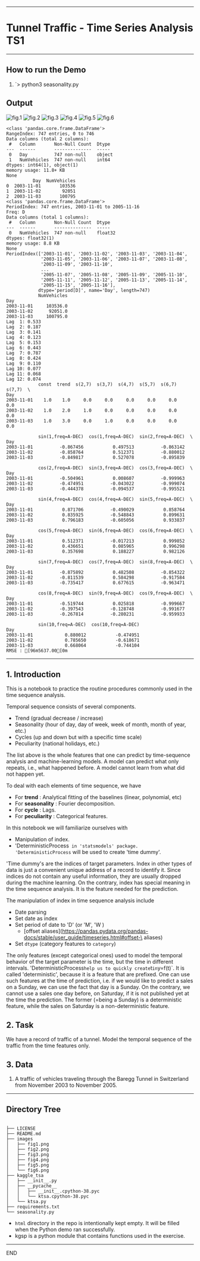 ------------------------------------------------------------------
 # Tunnel Traffic  - Time Series Analysis TS1
------------------------------------------------------------------

## How to run the Demo

1. `> python3 seasonality.py

## Output

![fig.1](./images/fig1.png)
![fig.2](./images/fig2.png)
![fig.3](./images/fig3.png)
![fig.4](./images/fig4.png)
![fig.5](./images/fig5.png)
![fig.6](./images/fig6.png)

```
<class 'pandas.core.frame.DataFrame'>
RangeIndex: 747 entries, 0 to 746
Data columns (total 2 columns):
 #   Column       Non-Null Count  Dtype 
---  ------       --------------  ----- 
 0   Day          747 non-null    object
 1   NumVehicles  747 non-null    int64 
dtypes: int64(1), object(1)
memory usage: 11.8+ KB
None
          Day  NumVehicles
0  2003-11-01       103536
1  2003-11-02        92051
2  2003-11-03       100795
<class 'pandas.core.frame.DataFrame'>
PeriodIndex: 747 entries, 2003-11-01 to 2005-11-16
Freq: D
Data columns (total 1 columns):
 #   Column       Non-Null Count  Dtype  
---  ------       --------------  -----  
 0   NumVehicles  747 non-null    float32
dtypes: float32(1)
memory usage: 8.8 KB
None
PeriodIndex(['2003-11-01', '2003-11-02', '2003-11-03', '2003-11-04',
             '2003-11-05', '2003-11-06', '2003-11-07', '2003-11-08',
             '2003-11-09', '2003-11-10',
             ...
             '2005-11-07', '2005-11-08', '2005-11-09', '2005-11-10',
             '2005-11-11', '2005-11-12', '2005-11-13', '2005-11-14',
             '2005-11-15', '2005-11-16'],
            dtype='period[D]', name='Day', length=747)
            NumVehicles
Day                    
2003-11-01     103536.0
2003-11-02      92051.0
2003-11-03     100795.0
Lag  1: 0.533
Lag  2: 0.187
Lag  3: 0.141
Lag  4: 0.123
Lag  5: 0.153
Lag  6: 0.443
Lag  7: 0.787
Lag  8: 0.424
Lag  9: 0.110
Lag 10: 0.077
Lag 11: 0.068
Lag 12: 0.074
            const  trend  s(2,7)  s(3,7)  s(4,7)  s(5,7)  s(6,7)  s(7,7)  \
Day                                                                        
2003-11-01    1.0    1.0     0.0     0.0     0.0     0.0     0.0     0.0   
2003-11-02    1.0    2.0     1.0     0.0     0.0     0.0     0.0     0.0   
2003-11-03    1.0    3.0     0.0     1.0     0.0     0.0     0.0     0.0   

            sin(1,freq=A-DEC)  cos(1,freq=A-DEC)  sin(2,freq=A-DEC)  \
Day                                                                   
2003-11-01          -0.867456           0.497513          -0.863142   
2003-11-02          -0.858764           0.512371          -0.880012   
2003-11-03          -0.849817           0.527078          -0.895839   

            cos(2,freq=A-DEC)  sin(3,freq=A-DEC)  cos(3,freq=A-DEC)  \
Day                                                                   
2003-11-01          -0.504961           0.008607          -0.999963   
2003-11-02          -0.474951          -0.043022          -0.999074   
2003-11-03          -0.444378          -0.094537          -0.995521   

            sin(4,freq=A-DEC)  cos(4,freq=A-DEC)  sin(5,freq=A-DEC)  \
Day                                                                   
2003-11-01           0.871706          -0.490029           0.858764   
2003-11-02           0.835925          -0.548843           0.899631   
2003-11-03           0.796183          -0.605056           0.933837   

            cos(5,freq=A-DEC)  sin(6,freq=A-DEC)  cos(6,freq=A-DEC)  \
Day                                                                   
2003-11-01           0.512371          -0.017213           0.999852   
2003-11-02           0.436651           0.085965           0.996298   
2003-11-03           0.357698           0.188227           0.982126   

            sin(7,freq=A-DEC)  cos(7,freq=A-DEC)  sin(8,freq=A-DEC)  \
Day                                                                   
2003-11-01          -0.875892           0.482508          -0.854322   
2003-11-02          -0.811539           0.584298          -0.917584   
2003-11-03          -0.735417           0.677615          -0.963471   

            cos(8,freq=A-DEC)  sin(9,freq=A-DEC)  cos(9,freq=A-DEC)  \
Day                                                                   
2003-11-01          -0.519744           0.025818          -0.999667   
2003-11-02          -0.397543          -0.128748          -0.991677   
2003-11-03          -0.267814          -0.280231          -0.959933   

            sin(10,freq=A-DEC)  cos(10,freq=A-DEC)  
Day                                                 
2003-11-01            0.880012           -0.474951  
2003-11-02            0.785650           -0.618671  
2003-11-03            0.668064           -0.744104  
RMSE : [96m5637.00[0m
```

------------------------------------------------------------------
## 1. Introduction

This is a notebook to practice the routine procedures
 commonly used in the time sequence analysis.

 Temporal sequence consists of several components.
 - Trend (gradual decrease / increase)
 - Seasonality (hour of day, day of week, week of month, month of year, etc.)
 - Cycles (up and down but with a specific time scale)
 - Peculiarity (national holidays, etc.)


 The list above is the whole features that one can
 predict by time-sequence analysis and machine-learning models.
 A model can predict what only repeats, i.e., what happened before.
 A model cannot learn from what did not happen yet.

 To deal with each elements of time sequence, we have

 - For __trend__ : Analytical fitting of the baselines (linear, polynomial, etc)
 - For __seasonality__ : Fourier decomposition.
 - For __cycle__ : Lags.
 - For __peculiarity__ : Categorical features.


 In this notebook we will familiarize ourselves with

  * Manipulation of index.
  * 'DeterministicProcess` in 'statsmodels' package.
    'DeterministicProcess` will be used to create 'time dummy'.


 'Time dummy's are the indices of target parameters.
 Index in other types of data is just a convenient unique address
 of a record to identify it. Since indices do not contain
 any useful information, they are usually dropped during the machine learning.
 On the contrary, index has special meaning in the time sequence analysis.
 It is the feature needed for the prediction.

 The manipulation of index in time sequence analysis include

 * Date parsing
 * Set date as index
 * Set period of date to 'D' (or 'M', 'W )
   + [offset aliases](https://pandas.pydata.org/pandas-docs/stable/user_guide/timeseries.html#offset-\
aliases)
 * Set `dtype` (category features to `category`)


 The only features (except categorical ones) used to model the  temporal
 behavior of the target parameter is the time, but the time in different
 intervals.
 'DeterministicProcess` help us to quickly create `t` in `y=f(t)`.
 It is called 'deterministic', because it is a feature that are prefixed.
 One can use such features at the time of prediction, i.e.
 if we would like to predict a sales on a Sunday, we can use the fact
 that day is a Sunday. On the contrary, we cannot use a sales one day before,
 on Saturday, if it is not published yet at the time the prediction.
 The former (=being a Sunday) is a deterministic feature, while the sales on
 Saturday is a non-deterministic feature.


 ## 2. Task

  We have a record of traffic of a tunnel. Model the temporal sequence of
  the traffic from the time features only.

 ## 3. Data

 1. A traffic of vehicles traveling through the Baregg Tunnel
    in Switzerland from November 2003 to November 2005.

------------------------------------------------------------------
## Directory Tree
```

├── LICENSE
├── README.md
├── images
│   ├── fig1.png
│   ├── fig2.png
│   ├── fig3.png
│   ├── fig4.png
│   ├── fig5.png
│   └── fig6.png
├── kaggle_tsa
│   ├── __init__.py
│   ├── __pycache__
│   │   ├── __init__.cpython-38.pyc
│   │   └── ktsa.cpython-38.pyc
│   └── ktsa.py
├── requirements.txt
└── seasonality.py

```
* `html` directory in the repo is intentionally kept empty. It will be
   filled when the Python demo ran successfully. 
* kgsp is a python module that contains functions used in the exercise. 
------------------------------------------------------------------
END

